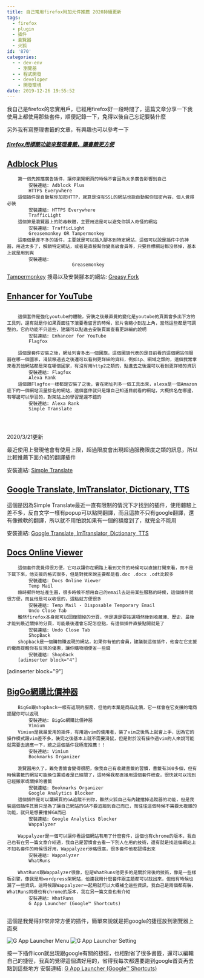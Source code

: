 ```yaml
---
title: 自己常用firefox附加元件推薦 2020持續更新
tags:
  - firefox
  - plugin
  - 插件
  - 瀏覽器
  - 火狐
id: '870'
categories:
  - - dev-env
    - 瀏覽器
  - - 程式開發
  - - developer
    - 開發環境
date: 2019-12-26 19:55:52
---
```


我自己是firefox的忠實用戶，已經用firefox好一段時間了，這篇文章分享一下我使用上都使用那些套件，順便記錄一下，免得以後自己忘記要裝什麼

另外我有寫整理書籤的文章，有興趣也可以參考一下[](https://blog.devcker.com/firefox-bookmark-use-tag/)

##### [firefox用標籤功能來整理書籤，讓書籤更方便](https://blog.devcker.com/firefox-bookmark-use-tag/)



## [Adblock Plus](https://addons.mozilla.org/zh-TW/firefox/addon/adblock-plus/?src=search)

```
    第一個先推擋廣告插件，讓你瀏覽網頁的時候不會因為太多廣告影響到自己        
        安裝連結: Adblock Plus​
        HTTPS Everywhere      
    這個插件是自動幫你加密HTTP，就算是沒有SSL的網站也能自動幫你加密內容，個人覺得必裝     
        安裝連結: HTTPS Everywhere
        TrafficLight      
    這個算是瀏覽器上的防毒軟體，主要用途是可以避免你誤入奇怪的網站      
        安裝連結: TrafficLight
        Greasemonkey OR Tampermonkey     
    這兩個是差不多的插件，主要就是可以插入腳本到特定網站，這個可以說是插件中的神器，用途太多了，解鎖特定網站，或者是直接幫你變高級會員等，只要目標網站都沒修掉，基本上就是用到爽       
        安裝連結:
                        Greasemonkey
```

[Tampermonkey](https://addons.mozilla.org/zh-TW/firefox/addon/tampermonkey/?src=search) 搜尋以及安裝腳本的網站: [Greasy Fork](https://greasyfork.org/zh-TW)

## [Enhancer for YouTube](https://addons.mozilla.org/zh-TW/firefox/addon/enhancer-for-youtube/?src=search)

```
                                                                               
    這個套件是強化youtube的體驗，安裝之後最直覺的變化是youtube的頁面會多出下方的工具列，還有就是你如果頁面往下滾要看留言的時候，影片會縮小到左上角，當然這些都是可調整的，它的功能不只這些，建議可以點進去安裝頁面查看更詳細的說明       
        安裝連結: Enhancer for YouTube
        Flagfox        
                                                                                
    這個是套件安裝之後，網址列會多出一個國旗，這個國旗代表的是目前看的這個網站伺服器在哪一個國家，滑鼠移過去之後還可以看到更詳細的資料，例如ip、網域之類的，這個我常拿來看其他網站都是架在哪個國家，有沒有用http2之類的，點進去之後還可以看到更詳細的資訊       
        安裝連結: Flagfox
        Alexa Rank       
    這個跟Flagfox一樣都是安裝了之後，會在網址列多一個工具出來，alexa是一個Amazon底下的一個網站流量排名的網站，這個套件就只是讓自己知道目前看的網站，大概排名在哪邊，有哪邊可以學習的，對架站上的學習是還不錯的       
        安裝連結: Alexa Rank
        Simple Translate        
                                                                              
                                                                                
    
```

2020/3/21更新

最近使用上發現他會有使用上限，超過限度會出現超過服務限度之類的訊息，所以比較推薦下面介紹的翻譯插件

  
安裝連結: [Simple Translate](https://addons.mozilla.org/zh-TW/firefox/addon/simple-translate/?src=search)

## [Google Translate, ImTranslator, Dictionary, TTS](https://addons.mozilla.org/zh-TW/firefox/addon/imtranslator/?src=search)

這個是因為Simple Translate最近一直有限制的情況下才找到的插件，使用體驗上差不多，反白文字一樣有popup可以點開翻譯，而且這款不只有google翻譯，還有像微軟的翻譯，所以就不用怕說如果有一個的額度到了，就完全不能用

  
安裝連結: [Google Translate, ImTranslator, Dictionary, TTS](https://addons.mozilla.org/zh-TW/firefox/addon/imtranslator/?src=search)

## [Docs Online Viewer](https://addons.mozilla.org/zh-TW/firefox/addon/docs-online-viewer/?src=search)

```
    這個套件我覺得很方便，它可以讓你在網路上看到文件的時候可以直接打開來看，而不是下載下來，他支援的格式很多，但是對我來說主要都是看.doc .docx .odt比較多     
        安裝連結: Docs Online Viewer
        Temp Mail        
    臨時郵件地址產生器，很多時候不想用自己的email去註冊某些服務的時候，這個插件就很方便，而且他是可以收信的，這點就方便很多       
        安裝連結: Temp Mail - Disposable Temporary Email
        Undo Close Tab      
    雖然firefox本身就可以回復關掉的分頁，但是還是要按選項然後到收藏庫、歷史，最後才能到最近關掉的分頁，可能最後還會忘記怎麼點，有這個插件直接點開就是了      
        安裝連結: Undo Close Tab
        ShopBack      
    shopback是一個購物賺返現的網站，如果你有他的會員，建議裝這個插件，他會在它支援的電商提醒你有反現的優惠，讓你購物順便省一些錢     
        安裝連結: ShopBack
    [adinserter block="4"]
```

\[adinserter block="9"\]

## [BigGo網購比價神器](https://addons.mozilla.org/zh-TW/firefox/addon/biggo%E6%AF%94%E5%80%8B%E5%A4%A0%E5%B0%8F%E5%B9%AB%E6%89%8B/?src=search)

```
    BigGo跟shopback一樣有返現的服務，但他的本業是商品比價，它一樣會在它支援的電商提醒你可以返現     
        安裝連結: BigGo網購比價神器
        Vimium       
    Vimiun是我最愛用的插件，有用過vim的使用者，裝了vim之後馬上就會上手，因為它的操作模式跟vim差不多，裝完之後基本上就不需要滑鼠，但是對於沒有操作過vim的人來說可能就需要去適應一下，總之這個插件我極度推薦！！       
        安裝連結: Vimium
        Bookmarks Organizer       
                                                                                
    瀏覽器用久了，難免書籤會變得很肥，像我自己有收藏書籤的習慣，書籤有300多個，但有時候書籤的網站可能換位置或者是已經關了，這時候我都直接用這個套件檢查，很快就可以找到已經搬家或關掉的書籤        
        安裝連結: Bookmarks Organizer
        Google Analytics Blocker      
    這個插件是可以讓網頁的GA追蹤不到你，雖然火狐自己有內建擋掉追蹤器的功能，但是我裝這個插件其實只是為了讓自己網站的GA不要追蹤到自己而已，而往往這個時候不需要太複雜的功能，就只是想要擋掉GA而已        
        安裝連結: Google Analytics Blocker
        Wappalyzer     
                                                                                
    Wappalyzer是一個可以讓你看這個網站有用了什麼套件，這個也有chrome的版本，我自己也有在另一篇文章介紹過，我自己是習慣會去看一下別人在用的技術，還有就是找這個網站上不知名套件的時候很好用，Wappalyzer涉略很廣，很多套件他都認得出來        
        安裝連結: Wappalyzer
        WhatRuns     
                                                                              
    WhatRuns跟Wappalyzer很像，但是WhatRuns他更多的是關於背後的技術，像是一些樣板引擎，像我是用wordpress架網站，他連我用什麼套件跟主題都可以找出來，但他有時候也漏了一些資訊，這時候跟Wappalyzer一起用就可以大概補全這些資訊，我自己是兩個都有裝，WhatRuns同樣也有chrome的版本，我在另一篇文章也有介紹      
        安裝連結: WhatRuns
        G App Launcher (Google™ Shortcuts)      
    
```

這個是我覺得非常非常方便的插件，簡單來說就是把google的捷徑放到瀏覽器上面來

![G App Launcher Menu](./firefox-plugin-recommend/3cjSEIT6bp.png) ![G App Launcher Setting](./firefox-plugin-recommend/firefox_El6Ftnv0od.png)

按一下插件icon就出現跟google有關的捷徑，也相對省了很多書籤，還可以編輯自己的捷徑，我真的覺得這個滿好用的，省得我每次都還要跑到google首頁再去點到這些地方 安裝連結: [G App Launcher (Google™ Shortcuts)](https://addons.mozilla.org/zh-TW/firefox/addon/google-shortcuts-all-google-se/?src=search)